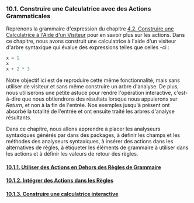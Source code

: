 ### 10.1. Construire une Calculatrice avec des Actions Grammaticales

Reprenons la grammaire d'expression du chapitre [4.2. Construire une Calculatrice à l'Aide d'un Visiteur](../../Chapter_04/2) pour en savoir plus sur les actions. Dans ce chapitre, nous avons construit une calculatrice à l'aide d'un visiteur d'arbre syntaxique qui évalue des expressions telles que celles -ci :

```lisp
x = 1
x
x + 2 * 3
```

Notre objectif ici est de reproduire cette même fonctionnalité, mais sans utiliser de visiteur et sans même construire un arbre d'analyse. De plus, nous utiliserons une petite astuce pour rendre l'opération interactive, c'est-à-dire que nous obtiendrons des résultats lorsque nous appuierons sur _Return_, et non à la fin de l'entrée. Nos exemples jusqu'à présent ont absorbé la totalité de l'entrée et ont ensuite traité les arbres d'analyse résultants.

Dans ce chapitre, nous allons apprendre à placer les analyseurs syntaxiques générés par dans des packages, à définir les champs et les méthodes des analyseurs syntaxiques, à insérer des actions dans les alternatives de règles, à étiqueter les éléments de grammaire à utiliser dans les actions et à définir les valeurs de retour des règles.

#### [10.1.1. Utiliser des Actions en Dehors des Règles de Grammaire](1)
#### [10.1.2. Intégrer des Actions dans les Règles](2)
#### [10.1.3. Construire une calculatrice interactive](3)

